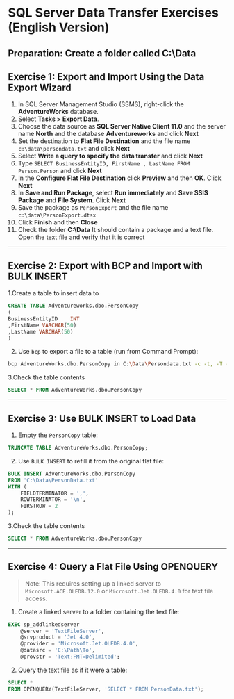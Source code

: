 # SQL Server Data Transfer Exercises (English Version)

## Preparation: Create a folder called C:\Data

## Exercise 1: Export and Import Using the Data Export Wizard

1. In SQL Server Management Studio (SSMS), right-click the **AdventureWorks** database.
2. Select **Tasks > Export Data**.
3. Choose the data source as **SQL Server Native Client 11.0** and the server name **North** and the database **Adventureworks** and click **Next**
4. Set the destination to **Flat File Destination** and the file name `c:\data\persondata.txt` and click **Next**
5. Select **Write a query to specify the data transfer** and click **Next**
6. Type `SELECT BusinessEntityID, FirstName , LastName FROM Person.Person` and click **Next**
7. In the **Configure Flat File Destination** click **Preview** and then  **OK**. Click **Next**
8. In **Save and Run Package**, select  **Run immediately** and **Save SSIS Package** and **File System**. Click **Next** 
9. Save the package as `PersonExport` and the file name `c:\data\PersonExport.dtsx`
10. Click **Finish** and then **Close**
11. Check the folder **C:\Data** It should contain a package and a text file. Open the text file and verify that it is correct


---

## Exercise 2: Export with BCP and Import with BULK INSERT

1.Create a table to insert data to

```sql
CREATE TABLE Adventureworks.dbo.PersonCopy
(
BusinessEntityID    INT
,FirstName VARCHAR(50)
,LastName VARCHAR(50)
)
```

2. Use `bcp` to export a file to a table (run from Command Prompt):

```bash
bcp AdventureWorks.dbo.PersonCopy in C:\Data\Persondata.txt -c -t, -T -S localhost
```

3.Check the table contents

```sql
SELECT * FROM AdventureWorks.dbo.PersonCopy
```
---



## Exercise 3: Use BULK INSERT to Load Data

1. Empty the `PersonCopy` table:

```sql
TRUNCATE TABLE AdventureWorks.dbo.PersonCopy;
```

2. Use `BULK INSERT` to refill it from the original flat file:

```sql
BULK INSERT AdventureWorks.dbo.PersonCopy
FROM 'C:\Data\PersonData.txt'
WITH (
    FIELDTERMINATOR = ',',
    ROWTERMINATOR = '\n',
    FIRSTROW = 2
);
```
3.Check the table contents

```sql
SELECT * FROM AdventureWorks.dbo.PersonCopy
```

---





## Exercise 4: Query a Flat File Using OPENQUERY

> Note: This requires setting up a linked server to `Microsoft.ACE.OLEDB.12.0` or `Microsoft.Jet.OLEDB.4.0` for text file access.

1. Create a linked server to a folder containing the text file:

```sql
EXEC sp_addlinkedserver
    @server = 'TextFileServer',
    @srvproduct = 'Jet 4.0',
    @provider = 'Microsoft.Jet.OLEDB.4.0',
    @datasrc = 'C:\Path\To',
    @provstr = 'Text;FMT=Delimited';
```

2. Query the text file as if it were a table:

```sql
SELECT *
FROM OPENQUERY(TextFileServer, 'SELECT * FROM PersonData.txt');
```

